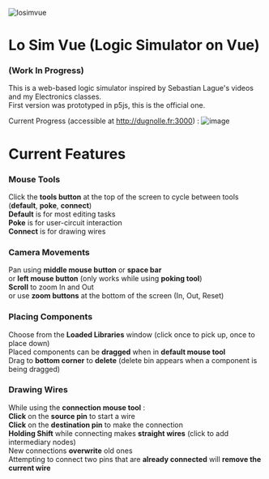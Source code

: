 ![losimvue](https://github.com/user-attachments/assets/800f7ec9-cd9a-476a-91c9-d065722bb456)
# Lo Sim Vue (Logic Simulator on Vue)
### (Work In Progress)

This is a web-based logic simulator inspired by Sebastian Lague's videos and my Electronics classes.\
First version was prototyped in p5js, this is the official one.

Current Progress (accessible at http://dugnolle.fr:3000) :
![image](https://github.com/user-attachments/assets/f066a351-77e4-489b-b162-aca0d377002d)


# Current Features

### Mouse Tools
Click the **tools button** at the top of the screen to cycle between tools (**default**, **poke**, **connect**)\
**Default** is for most editing tasks\
**Poke** is for user-circuit interaction\
**Connect** is for drawing wires

### Camera Movements
Pan using **middle mouse button** or **space bar**\
or **left mouse button** (only works while using **poking tool**)\
**Scroll** to zoom In and Out\
or use **zoom buttons** at the bottom of the screen (In, Out, Reset)

### Placing Components
Choose from the **Loaded Libraries** window (click once to pick up, once to place down)\
Placed components can be **dragged** when in **default mouse tool**\
Drag to **bottom corner** to **delete** (delete bin appears when a component is being dragged)

### Drawing Wires
While using the **connection mouse tool** :\
**Click** on the **source pin** to start a wire\
**Click** on the **destination pin** to make the connection\
**Holding Shift** while connecting makes **straight wires** (click to add intermediary nodes)\
New connections **overwrite** old ones\
Attempting to connect two pins that are **already connected** will **remove the current wire**
